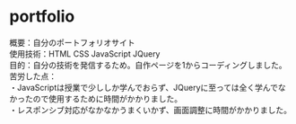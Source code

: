 # portfolio
概要：自分のポートフォリオサイト</br>
使用技術：HTML CSS JavaScript JQuery</br>
目的：自分の技術を発信するため。自作ページを1からコーディングしました。</br>
苦労した点：</br>
・JavaScriptは授業で少ししか学んでおらず、JQueryに至っては全く学んでなかったので使用するために時間がかかりました。</br>
・レスポンシブ対応がなかなかうまくいかず、画面調整に時間がかかりました。</br>

